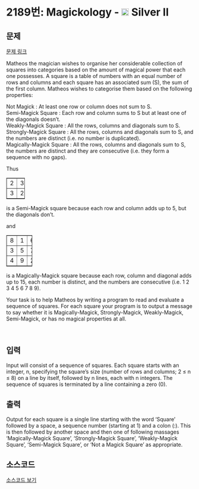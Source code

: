 # 2189번: Magickology - <img src="https://static.solved.ac/tier_small/9.svg" style="height:20px" /> Silver II

<!-- performance -->

<!-- 문제 제출 후 깃허브에 푸시를 했을 때 제출한 코드의 성능이 입력될 공간입니다.-->

<!-- end -->

## 문제

[문제 링크](https://boj.kr/2189)


<p>Matheos the magician wishes to organise her considerable collection of squares into categories based on the amount of magical power that each one possesses. A square is a table of numbers with an equal number of rows and columns and each square has an associated sum (S), the sum of the first column. Matheos wishes to categorise them based on the following properties:</p>

<p>Not Magick : At least one row or column does not sum to S.<br>
Semi-Magick Square : Each row and column sums to S but at least one of the diagonals doesn’t.<br>
Weakly-Magick Square : All the rows, columns and diagonals sum to S.<br>
Strongly-Magick Square : All the rows, columns and diagonals sum to S, and the numbers are distinct (i.e. no number is duplicated).<br>
Magically-Magick Square : All the rows, columns and diagonals sum to S, the numbers are distinct and they are consecutive (i.e. they form a sequence with no gaps).</p>

<p>Thus</p>

<table border="1" cellpadding="1" cellspacing="1" style="width:50px">
<tbody>
<tr>
<td>2</td>
<td>3</td>
</tr>
<tr>
<td>3</td>
<td>2</td>
</tr>
</tbody>
</table>

<p>is a Semi-Magick square because each row and column adds up to 5, but the diagonals don’t.</p>

<p>and</p>

<table border="1" cellpadding="1" cellspacing="1" style="width:70px">
<tbody>
<tr>
<td>8</td>
<td>1</td>
<td>6</td>
</tr>
<tr>
<td>3</td>
<td>5</td>
<td>7</td>
</tr>
<tr>
<td>4</td>
<td>9</td>
<td>2</td>
</tr>
</tbody>
</table>

<p>is a Magically-Magick square because each row, column and diagonal adds up to 15, each number is distinct, and the numbers are consecutive (i.e. 1 2 3 4 5 6 7 8 9).</p>

<p>Your task is to help Matheos by writing a program to read and evaluate a sequence of squares. For each square your program is to output a message to say whether it is Magically-Magick, Strongly-Magick, Weakly-Magick, Semi-Magick, or has no magical properties at all.</p>

<p>&nbsp;</p>



## 입력


<p>Input will consist of a sequence of squares. Each square starts with an integer, n, specifying the square’s size (number of rows and columns; 2 ≤ n ≤ 8) on a line by itself, followed by n lines, each with n integers. The sequence of squares is terminated by a line containing a zero (0).</p>



## 출력


<p>Output for each square is a single line starting with the word ‘Square’ followed by a space, a sequence number (starting at 1) and a colon (:). This is then followed by another space and then one of following massages ‘Magically-Magick Square’, ‘Strongly-Magick Square’, ‘Weakly-Magick Square’, ‘Semi-Magick Square’, or ‘Not a Magick Square’ as appropriate.</p>



## 소스코드

[소스코드 보기](Main.java)